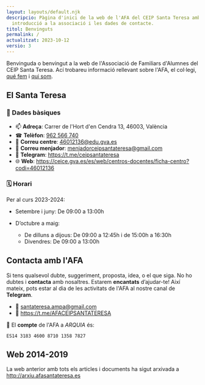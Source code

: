 ```yaml
---
layout: layouts/default.njk
descripcio: Pàgina d'inici de la web de l'AFA del CEIP Santa Teresa amb una
  introducció a la associació i les dades de contacte.
titol: Benvinguts
permalink: /
actualitzat: 2023-10-12
versio: 3
---
```

Benvinguda o benvingut a la web de l'Associació de Familiars d'Alumnes del CEIP Santa Teresa. Ací trobareu informació rellevant sobre l'AFA, el col·legi, [qué fem](/que-fem) i [qui som](/qui-som).

## El Santa Teresa

### 📓 Dades bàsiques

* 📫 **Adreça**: Carrer de l'Hort d'en Cendra 13, 46003, València
* ☎ **Telèfon**: [962 566 740](tel:+34962566740)
* 📧 **Correu centre**: [46012136@edu.gva.es](mailto:46012136@edu.gva.es)
* 📧 **Correu menjador**: [menjadorceipsantateresa@gmail.com](mailto:menjadorceipsantateresa@gmail.com)
* 📢 **Telegram**: <https://t.me/ceipsantateresa>
* 🌐 **Web**: <https://ceice.gva.es/es/web/centros-docentes/ficha-centro?codi=46012136>

### 🗓 Horari

Per al curs 2023-2024:

* Setembre i juny: De 09:00 a 13:00h
* D’octubre a maig:

  * De dilluns a dijous: De 09:00 a 12:45h i de 15:00h a 16:30h
  * Divendres: De 09:00 a 13:00h

## Contacta amb l'AFA

Si tens qualsevol dubte, suggeriment, proposta, idea, o el que siga. No ho dubtes i **contacta** amb nosaltres. Estarem **encantats** d’ajudar-te! Així mateix, pots estar al dia de les activitats de l'AFA al nostre canal de **Telegram**.

* 📧 [santateresa.ampa@gmail.com](mailto:santateresa.ampa@gmail.com)
* 📢 <https://t.me/AFACEIPSANTATERESA>

🏦 El **compte** de l'AFA a *ARQUIA* és:

```
ES14 3183 4600 8710 1358 7827
```

## Web 2014-2019

La web anterior amb tots els articles i documents ha sigut arxivada a <http://arxiu.afasantateresa.es>